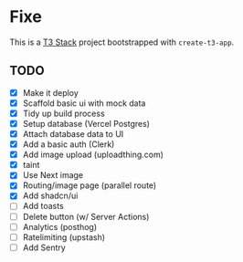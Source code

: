 # Fixe

This is a [T3 Stack](https://create.t3.gg/) project bootstrapped with `create-t3-app`.

## TODO

- [x] Make it deploy
- [x] Scaffold basic ui with mock data
- [x] Tidy up build process
- [x] Setup database (Vercel Postgres)
- [x] Attach database data to UI
- [x] Add a basic auth (Clerk)
- [x] Add image upload (uploadthing.com)
- [x] taint
- [x] Use Next image
- [x] Routing/image page (parallel route)
- [x] Add shadcn/ui
- [ ] Add toasts
- [ ] Delete button (w/ Server Actions)
- [ ] Analytics (posthog)
- [ ] Ratelimiting (upstash)
- [ ] Add Sentry
